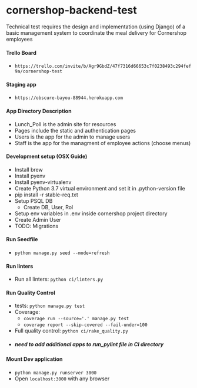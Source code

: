 # cornershop-backend-test
Technical test requires the design and implementation (using Django) of a basic management system to coordinate the meal delivery for Cornershop employees

#### Trello Board
* `https://trello.com/invite/b/Agr9GbdZ/47f7316d66653c7f0238493c294fef9a/cornershop-test`

#### Staging app
* `https://obscure-bayou-88944.herokuapp.com`

#### App Directory Description
* Lunch_Poll is the admin site for resources
* Pages include the static and authentication pages
* Users is the app for the admin to manage users
* Staff is the app for the managment of employee actions (choose menus)

#### Development setup (OSX Guide)

* Install brew
* Install pyenv
* Install pyenv-virtualenv
* Create Python 3.7 virtual environment and set it in .python-version file
* pip install -r stable-req.txt
* Setup PSQL DB
   * Create DB, User, Rol
* Setup env variables in .env inside cornershop project directory
* Create Admin User
* TODO: Migrations

#### Run Seedfile

* `python manage.py seed --mode=refresh`

#### Run linters

* Run all linters: `python ci/linters.py`

#### Run Quality Control

* tests: `python manage.py test`
* Coverage:
  * `coverage run --source='.' manage.py test`
  * `coverage report --skip-covered --fail-under=100`
* Full quality control: `python ci/rake_quality.py`
* ##### need to add additional apps to run_pylint file in CI directory


#### Mount Dev application
* `python manage.py runserver 3000`
* Open `localhost:3000` with any browser
